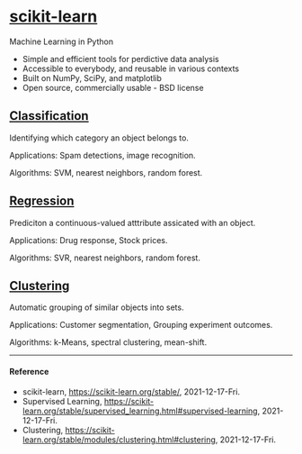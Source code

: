 # [scikit-learn](https://scikit-learn.org/stable/)
Machine Learning in Python

- Simple and efficient tools for perdictive data analysis
- Accessible to everybody, and reusable in various contexts
- Built on NumPy, SciPy, and matplotlib
- Open source, commercially usable - BSD license

## [Classification](https://scikit-learn.org/stable/supervised_learning.html#supervised-learning)
Identifying which category an object belongs to.

Applications: Spam detections, image recognition.

Algorithms: SVM, nearest neighbors, random forest.

## [Regression](https://scikit-learn.org/stable/supervised_learning.html#supervised-learning)
Prediciton a continuous-valued atttribute assicated with an object.

Applications: Drug response, Stock prices.

Algorithms: SVR, nearest neighbors, random forest. 

## [Clustering](https://scikit-learn.org/stable/modules/clustering.html#clustering)
Automatic grouping of similar objects into sets.

Applications: Customer segmentation, Grouping experiment outcomes.

Algorithms: k-Means, spectral clustering, mean-shift.

----------

#### Reference
- scikit-learn, https://scikit-learn.org/stable/, 2021-12-17-Fri.
- Supervised Learning, https://scikit-learn.org/stable/supervised_learning.html#supervised-learning, 2021-12-17-Fri.
- Clustering, https://scikit-learn.org/stable/modules/clustering.html#clustering, 2021-12-17-Fri.
